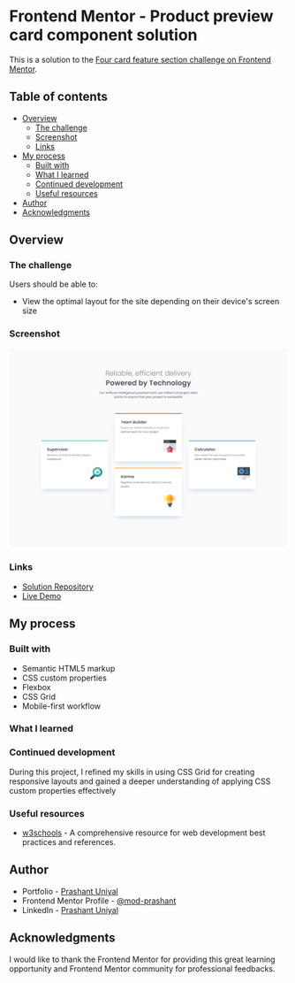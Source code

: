 # Frontend Mentor - Product preview card component solution

This is a solution to the [Four card feature section challenge on Frontend Mentor](https://www.frontendmentor.io/challenges/four-card-feature-section-weK1eFYK).

## Table of contents

- [Overview](#overview)
  - [The challenge](#the-challenge)
  - [Screenshot](#screenshot)
  - [Links](#links)
- [My process](#my-process)
  - [Built with](#built-with)
  - [What I learned](#what-i-learned)
  - [Continued development](#continued-development)
  - [Useful resources](#useful-resources)
- [Author](#author)
- [Acknowledgments](#acknowledgments)

## Overview

### The challenge

Users should be able to:

- View the optimal layout for the site depending on their device's screen size

### Screenshot

![Solution Screenshot](design\desktop-design.jpg)

### Links

- [Solution Repository](https://github.com/mod-prashant/Four-card-feature-section#)
- [Live Demo](https://four-card-feature-section-chi-khaki.vercel.app/)


## My process

### Built with

- Semantic HTML5 markup
- CSS custom properties
- Flexbox
- CSS Grid
- Mobile-first workflow

### What I learned

### Continued development

During this project, I refined my skills in using CSS Grid for creating responsive layouts and gained a deeper understanding of applying CSS custom properties effectively

### Useful resources

- [w3schools](https://www.w3schools.com/) - A comprehensive resource for web development best practices and references.

## Author

- Portfolio - [Prashant Uniyal](https://resume8305.wordpress.com/)
- Frontend Mentor Profile - [@mod-prashant](https://www.frontendmentor.io/profile/mod-prashant)
- LinkedIn - [Prashant Uniyal](https://linkedin.com/in/prashant-uniyal-9ab235273/)

## Acknowledgments

I would like to thank the Frontend Mentor for providing this great learning opportunity and Frontend Mentor community for professional feedbacks.
